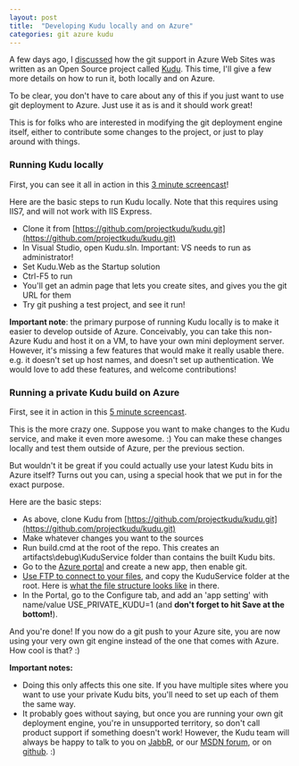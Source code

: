 ```yaml
---
layout: post
title:  "Developing Kudu locally and on Azure"
categories: git azure kudu
---
```



A few days ago, I [discussed](http://blog.davidebbo.com/2012/06/introducing-open-source-engine-behind.html) how the git support in Azure Web Sites was written as an Open Source project called [Kudu](https://github.com/projectkudu/kudu). This time, I'll give a few more details on how to run it, both locally and on Azure.

To be clear, you don't have to care about any of this if you just want to use git deployment to Azure. Just use it as is and it should work great!

This is for folks who are interested in modifying the git deployment engine itself, either to contribute some changes to the project, or just to play around with things.

### Running Kudu locally

First, you can see it all in action in this [3 minute screencast](http://www.youtube.com/watch?v=FmufYOz0KXI&amp;feature=plcp&amp;hd=1)!

Here are the basic steps to run Kudu locally. Note that this requires using IIS7, and will not work with IIS Express.

- Clone it from [https://github.com/projectkudu/kudu.git](https://github.com/projectkudu/kudu.git)
- In Visual Studio, open Kudu.sln. Important: VS needs to run as administrator!
- Set Kudu.Web as the Startup solution
- Ctrl-F5 to run
- You'll get an admin page that lets you create sites, and gives you the git URL for them
- Try git pushing a test project, and see it run!


**Important note**: the primary purpose of running Kudu locally is to make it easier to develop outside of Azure. Conceivably, you can take this non-Azure Kudu and host it on a VM, to have your own mini deployment server. However, it's missing a few features that would make it really usable there. e.g. it doesn't set up host names, and doesn't set up authentication. We would love to add these features, and welcome contributions!

### Running a private Kudu build on Azure

First, see it in action in this [5 minute screencast](http://www.youtube.com/watch?v=rcYXN6ACGi4&amp;feature=youtu.be&amp;hd=1).

This is the more crazy one. Suppose you want to make changes to the Kudu service, and make it even more awesome. :) You can make these changes locally and test them outside of Azure, per the previous section.

But wouldn't it be great if you could actually use your latest Kudu bits in Azure itself? Turns out you can, using a special hook that we put in for the exact purpose.

Here are the basic steps:

- As above, clone Kudu from [https://github.com/projectkudu/kudu.git](https://github.com/projectkudu/kudu.git)
- Make whatever changes you want to the sources
- Run build.cmd at the root of the repo. This creates an artifacts\debug\KuduService folder than contains the built Kudu bits.
- Go to the [Azure portal](https://manage.windowsazure.com/) and create a new app, then enable git.
- [Use FTP to connect to your files](https://github.com/projectkudu/kudu/wiki/Accessing-files-via-ftp), and copy the KuduService folder at the root. Here is [what the file structure looks like](https://github.com/projectkudu/kudu/wiki/File-structure-on-azure) in there.
- In the Portal, go to the Configure tab, and add an 'app setting' with name/value USE_PRIVATE_KUDU=1 (and **don't forget to hit Save at the bottom!**).


And you're done! If you now do a git push to your Azure site, you are now using your very own git engine instead of the one that comes with Azure. How cool is that? :)

**Important notes:**

- Doing this only affects this one site. If you have multiple sites where you want to use your private Kudu bits, you'll need to set up each of them the same way.
- It probably goes without saying, but once you are running your own git deployment engine, you're in unsupported territory, so don't call product support if something doesn't work! However, the Kudu team will always be happy to talk to you on [JabbR](http://jabbr.net/#/rooms/kudu), or our [MSDN forum](http://social.msdn.microsoft.com/Forums/en-US/azuregit/threads), or on [github](https://github.com/projectkudu/kudu). :)


